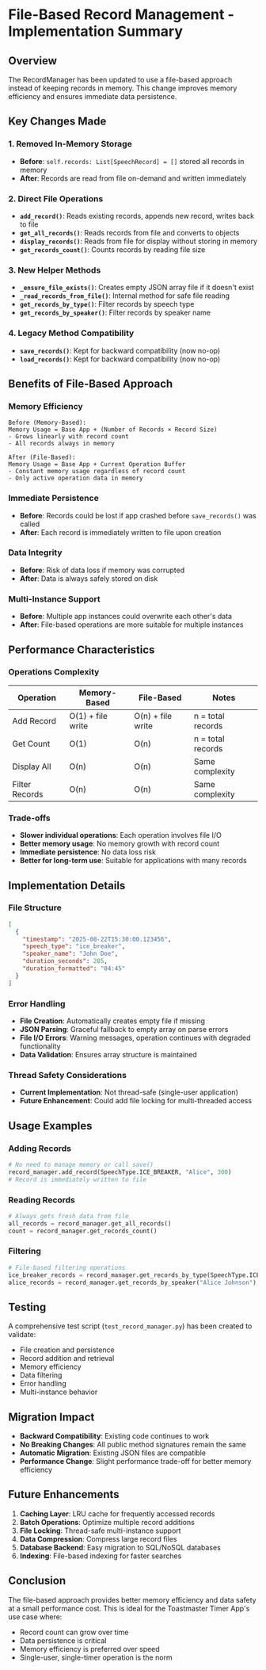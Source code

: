 # File-Based Record Management - Implementation Summary

## Overview

The RecordManager has been updated to use a file-based approach instead of keeping records in memory. This change improves memory efficiency and ensures immediate data persistence.

## Key Changes Made

### 1. **Removed In-Memory Storage**

- **Before**: `self.records: List[SpeechRecord] = []` stored all records in memory
- **After**: Records are read from file on-demand and written immediately

### 2. **Direct File Operations**

- **`add_record()`**: Reads existing records, appends new record, writes back to file
- **`get_all_records()`**: Reads records from file and converts to objects
- **`display_records()`**: Reads from file for display without storing in memory
- **`get_records_count()`**: Counts records by reading file size

### 3. **New Helper Methods**

- **`_ensure_file_exists()`**: Creates empty JSON array file if it doesn't exist
- **`_read_records_from_file()`**: Internal method for safe file reading
- **`get_records_by_type()`**: Filter records by speech type
- **`get_records_by_speaker()`**: Filter records by speaker name

### 4. **Legacy Method Compatibility**

- **`save_records()`**: Kept for backward compatibility (now no-op)
- **`load_records()`**: Kept for backward compatibility (now no-op)

## Benefits of File-Based Approach

### Memory Efficiency

```
Before (Memory-Based):
Memory Usage = Base App + (Number of Records × Record Size)
- Grows linearly with record count
- All records always in memory

After (File-Based):
Memory Usage = Base App + Current Operation Buffer
- Constant memory usage regardless of record count
- Only active operation data in memory
```

### Immediate Persistence

- **Before**: Records could be lost if app crashed before `save_records()` was called
- **After**: Each record is immediately written to file upon creation

### Data Integrity

- **Before**: Risk of data loss if memory was corrupted
- **After**: Data is always safely stored on disk

### Multi-Instance Support

- **Before**: Multiple app instances could overwrite each other's data
- **After**: File-based operations are more suitable for multiple instances

## Performance Characteristics

### Operations Complexity

| Operation      | Memory-Based      | File-Based        | Notes             |
| -------------- | ----------------- | ----------------- | ----------------- |
| Add Record     | O(1) + file write | O(n) + file write | n = total records |
| Get Count      | O(1)              | O(n)              | n = total records |
| Display All    | O(n)              | O(n)              | Same complexity   |
| Filter Records | O(n)              | O(n)              | Same complexity   |

### Trade-offs

- **Slower individual operations**: Each operation involves file I/O
- **Better memory usage**: No memory growth with record count
- **Immediate persistence**: No data loss risk
- **Better for long-term use**: Suitable for applications with many records

## Implementation Details

### File Structure

```json
[
  {
    "timestamp": "2025-08-22T15:30:00.123456",
    "speech_type": "ice_breaker",
    "speaker_name": "John Doe",
    "duration_seconds": 285,
    "duration_formatted": "04:45"
  }
]
```

### Error Handling

- **File Creation**: Automatically creates empty file if missing
- **JSON Parsing**: Graceful fallback to empty array on parse errors
- **File I/O Errors**: Warning messages, operation continues with degraded functionality
- **Data Validation**: Ensures array structure is maintained

### Thread Safety Considerations

- **Current Implementation**: Not thread-safe (single-user application)
- **Future Enhancement**: Could add file locking for multi-threaded access

## Usage Examples

### Adding Records

```python
# No need to manage memory or call save()
record_manager.add_record(SpeechType.ICE_BREAKER, "Alice", 300)
# Record is immediately written to file
```

### Reading Records

```python
# Always gets fresh data from file
all_records = record_manager.get_all_records()
count = record_manager.get_records_count()
```

### Filtering

```python
# File-based filtering operations
ice_breaker_records = record_manager.get_records_by_type(SpeechType.ICE_BREAKER)
alice_records = record_manager.get_records_by_speaker("Alice Johnson")
```

## Testing

A comprehensive test script (`test_record_manager.py`) has been created to validate:

- File creation and persistence
- Record addition and retrieval
- Memory efficiency
- Data filtering
- Error handling
- Multi-instance behavior

## Migration Impact

- **Backward Compatibility**: Existing code continues to work
- **No Breaking Changes**: All public method signatures remain the same
- **Automatic Migration**: Existing JSON files are compatible
- **Performance Change**: Slight performance trade-off for better memory efficiency

## Future Enhancements

1. **Caching Layer**: LRU cache for frequently accessed records
2. **Batch Operations**: Optimize multiple record additions
3. **File Locking**: Thread-safe multi-instance support
4. **Data Compression**: Compress large record files
5. **Database Backend**: Easy migration to SQL/NoSQL databases
6. **Indexing**: File-based indexing for faster searches

## Conclusion

The file-based approach provides better memory efficiency and data safety at a small performance cost. This is ideal for the Toastmaster Timer App's use case where:

- Record count can grow over time
- Data persistence is critical
- Memory efficiency is preferred over speed
- Single-user, single-timer operation is the norm
